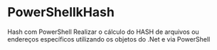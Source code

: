 # PowerShellkHash
Hash com PowerShell
Realizar o cálculo do HASH de arquivos ou endereços específicos utilizando os objetos do .Net e via PowerShell 
